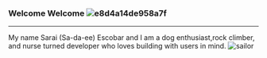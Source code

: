 ### Welcome Welcome ![e8d4a14de958a7f](https://user-images.githubusercontent.com/104605078/223016895-0827d08d-318e-499b-bc2a-34b5641bdf81.png)

----------------------------------------------------------------------------------------------------------------------------------

My name Sarai (Sa-da-ee) Escobar and I am a dog enthusiast,rock climber, and nurse turned developer who loves building with users in mind. 
![sailor](https://user-images.githubusercontent.com/104605078/223016779-37186ea3-a5ac-413a-a2d6-92c026f48c32.gif)
